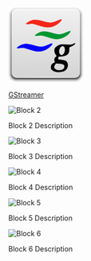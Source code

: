 

<div class="grid-container">
    <div class="grid-item">
        <a href="Gstreamer/">
        <img src="images/gstreamer.png" width="150" height="150">
        <p>GStreamer</p>
        </a>
    </div>
    <div class="grid-item">
        <img src="images/block2.png" alt="Block 2">
        <p>Block 2 Description</p>
    </div>
    <div class="grid-item">
        <img src="images/block3.png" alt="Block 3">
        <p>Block 3 Description</p>
    </div>
    <div class="grid-item">
        <img src="images/block4.png" alt="Block 4">
        <p>Block 4 Description</p>
    </div>
    <div class="grid-item">
        <img src="images/block5.png" alt="Block 5">
        <p>Block 5 Description</p>
    </div>
    <div class="grid-item">
        <img src="images/block6.png" alt="Block 6">
        <p>Block 6 Description</p>
    </div>
</div>